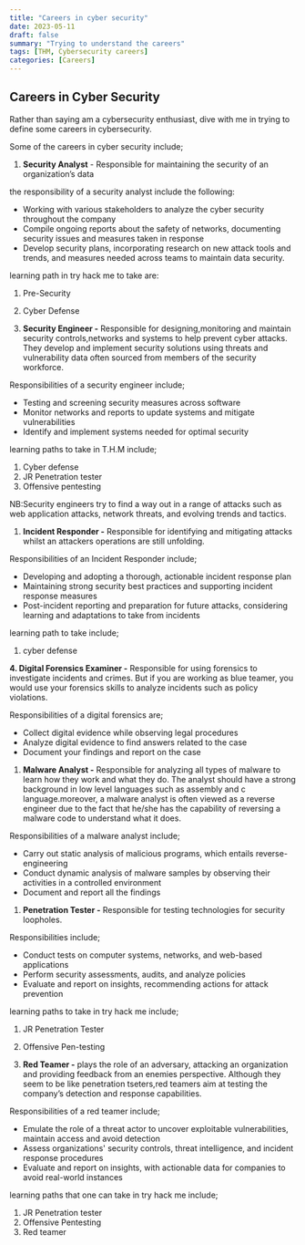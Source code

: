 ```yaml
---
title: "Careers in cyber security"
date: 2023-05-11
draft: false
summary: "Trying to understand the careers"
tags: [THM, Cybersecurity careers]
categories: [Careers]
---
```


## Careers in Cyber Security

Rather than saying am a cybersecurity enthusiast, dive with me in trying to define some careers in cybersecurity.

Some of the careers in cyber security include;

1. **Security Analyst** - Responsible for maintaining the security of an organization’s data

the responsibility of a security analyst include the following:

- Working with various stakeholders to analyze the cyber security throughout the company
- Compile ongoing reports about the safety of networks, documenting security issues and measures taken in response
- Develop security plans, incorporating research on new attack tools
and trends, and measures needed across teams to maintain data security.

learning path in try hack me to take are: 

1. Pre-Security
2. Cyber Defense

 2. **Security Engineer -** Responsible for designing,monitoring and maintain security controls,networks and systems to help prevent cyber attacks. They develop and implement security solutions using threats and vulnerability data often sourced from members of the security workforce.

Responsibilities of a security engineer include;

- Testing and screening security measures across software
- Monitor networks and reports to update systems and mitigate vulnerabilities
- Identify and implement systems needed for optimal security

learning paths to take in T.H.M include;

1. Cyber defense
2. JR Penetration tester
3. Offensive pentesting

NB:Security engineers try to find a way out in a range of attacks such as web application attacks, network threats, and evolving trends and tactics.

1. **Incident Responder -**  Responsible for identifying and mitigating attacks whilst an attackers operations are still unfolding.

Responsibilities of an Incident Responder include;

- Developing and adopting a thorough, actionable incident response plan
- Maintaining strong security best practices and supporting incident response measures
- Post-incident reporting and preparation for future attacks, considering learning and adaptations to take from incidents

learning path to take include;

1. cyber defense

**4. Digital Forensics Examiner -** Responsible for using forensics to investigate incidents and crimes. But if you are working as blue teamer, you would use your forensics skills to analyze incidents such as policy violations.

Responsibilities of a digital forensics are;

- Collect digital evidence while observing legal procedures
- Analyze digital evidence to find answers related to the case
- Document your findings and report on the case

1. **Malware Analyst -** Responsible for analyzing all types of malware to learn how they work and what they do. The analyst should have a strong background in low level languages such as assembly and c language.moreover, a malware analyst is often viewed as a reverse engineer due to the fact that he/she has the capability of reversing a malware code to understand what it does.

Responsibilities of a malware analyst include;

- Carry out static analysis of malicious programs, which entails reverse-engineering
- Conduct dynamic analysis of malware samples by observing their activities in a controlled environment
- Document and report all the findings

1. **Penetration Tester -** Responsible for testing technologies for security loopholes.

Responsibilities include;

- Conduct tests on computer systems, networks, and web-based applications
- Perform security assessments, audits, and analyze policies
- Evaluate and report on insights, recommending actions for attack prevention

learning paths to take in try hack me include;

1. JR Penetration Tester
2. Offensive Pen-testing

1. **Red Teamer -**  plays the role of an adversary, attacking an organization and providing feedback from an enemies perspective. Although they seem to be like penetration tseters,red teamers aim at testing the company’s detection and response capabilities.

Responsibilities of a red teamer include;

- Emulate the role of a threat actor to uncover exploitable vulnerabilities, maintain access and avoid detection
- Assess organizations' security controls, threat intelligence, and incident response procedures
- Evaluate and report on insights, with actionable data for companies to avoid real-world instances

learning paths that one can take in try hack me include;

1. JR Penetration tester
2. Offensive Pentesting
3. Red teamer
